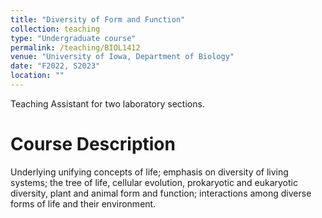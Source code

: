 ```yaml
---
title: "Diversity of Form and Function"
collection: teaching
type: "Undergraduate course"
permalink: /teaching/BIOL1412
venue: "University of Iowa, Department of Biology"
date: "F2022, S2023"
location: ""
---
```


Teaching Assistant for two laboratory sections.

Course Description
======
Underlying unifying concepts of life; emphasis on diversity of living systems; the tree of life, cellular evolution, prokaryotic and eukaryotic diversity, plant and animal form and function; interactions among diverse forms of life and their environment.
